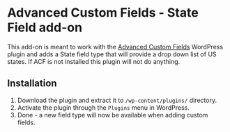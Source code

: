 Advanced Custom Fields - State Field add-on
===============

This add-on is meant to work with the [Advanced Custom Fields](http://www.advancedcustomfields.com/) WordPress plugin and adds a State field type that will provide a drop down list of US states.  If ACF is not installed this plugin will not do anything.


Installation
------------
1. Download the plugin and extract it to `/wp-content/plugins/` directory.
2. Activate the plugin through the `Plugins` menu in WordPress.
3. Done - a new field type will now be available when adding custom fields.
